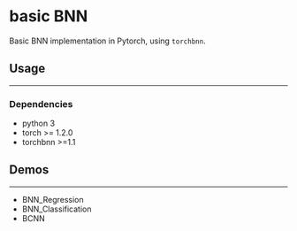 # basic BNN
Basic BNN implementation in Pytorch, using `torchbnn`.

## Usage

---

### Dependencies
* python 3
* torch >= 1.2.0
* torchbnn >=1.1

## Demos

---

* BNN_Regression
* BNN_Classification
* BCNN